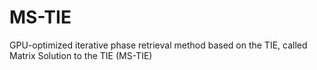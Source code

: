 # MS-TIE
GPU-optimized iterative phase retrieval method based on the TIE, called Matrix Solution to the TIE (MS-TIE)
